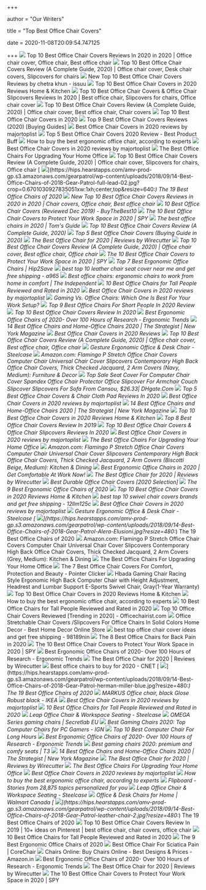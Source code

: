 +++
        
author = "Our Writers"
        
title = "Top Best Office Chair Covers"
        
date = 2020-11-08T20:09:54.747125
        
+++
[ ![](https://i.pinimg.com/originals/e4/27/6b/e4276b7f5aebc4822d799db91b28a653.gif)](https://i.pinimg.com/originals/e4/27/6b/e4276b7f5aebc4822d799db91b28a653.gif) Top 10 Best Office Chair Covers Reviews In 2020 in 2020 | Office chair cover,  Office chair, Best office chair
[ ![](https://i.pinimg.com/originals/01/6d/0e/016d0ea366719328b3707f4f6ba214f0.jpg)](https://i.pinimg.com/originals/01/6d/0e/016d0ea366719328b3707f4f6ba214f0.jpg) Top 10 Best Office Chair Covers Review (A Complete Guide, 2020) | Office  chair cover, Desk chair covers, Slipcovers for chairs
[ ![](https://image.isu.pub/200914034755-3d179488a828bb47642edf66a239a1f3/jpg/page_1.jpg)](https://image.isu.pub/200914034755-3d179488a828bb47642edf66a239a1f3/jpg/page_1.jpg) New Top 10 Best Office Chair Covers Reviews by chetra khun - issuu
[ ![](https://themarany.com/wp-content/uploads/2020/11/10.-Computer-Office-Chair-Covers-1.jpg)](https://themarany.com/wp-content/uploads/2020/11/10.-Computer-Office-Chair-Covers-1.jpg) Top 10 Best Office Chair Covers in 2020 Reviews Home & Kitchen
[ ![](https://i.pinimg.com/564x/ff/1f/d2/ff1fd223079609cef93cc8985bf9a3b7.jpg)](https://i.pinimg.com/564x/ff/1f/d2/ff1fd223079609cef93cc8985bf9a3b7.jpg) Top 10 Best Office Chair Covers & Office Chair Slipcovers Reviews In 2020 | Best  office chair, Slipcovers for chairs, Office chair cover
[ ![](https://i.pinimg.com/originals/72/1c/39/721c39b8e8b9ae73ff5733025a8fd3b1.jpg)](https://i.pinimg.com/originals/72/1c/39/721c39b8e8b9ae73ff5733025a8fd3b1.jpg) Top 10 Best Office Chair Covers Review (A Complete Guide, 2020) | Office  chair cover, Best office chair, Chair covers
[ ![](https://370734-1158797-raikfcquaxqncofqfm.stackpathdns.com/wp-content/uploads/2018/08/Melaluxe-e1567061271156.jpg)](https://370734-1158797-raikfcquaxqncofqfm.stackpathdns.com/wp-content/uploads/2018/08/Melaluxe-e1567061271156.jpg) Top 10 Best Office Chair Covers in 2020
[ ![](https://m.media-amazon.com/images/I/41nHEyF-MPL.jpg)](https://m.media-amazon.com/images/I/41nHEyF-MPL.jpg) Top 9 Best Office Chair Covers Reviews (2020) [Buying Guides]
[ ![](https://majortoplist.com/wp-content/uploads/2020/01/1.CAVEEN-Office-Chair-Cover-Computer-Chair-e1579014344931.jpg)](https://majortoplist.com/wp-content/uploads/2020/01/1.CAVEEN-Office-Chair-Cover-Computer-Chair-e1579014344931.jpg) Best Office Chair Covers in 2020 reviews by majortoplist
[ ![](https://www.bestproductbuff.com/wp-content/uploads/2019/11/Top-5-Best-Office-Chair-Covers-2020-Review-348x240.jpg)](https://www.bestproductbuff.com/wp-content/uploads/2019/11/Top-5-Best-Office-Chair-Covers-2020-Review-348x240.jpg) Top 5 Best Office Chair Covers 2020 Review - Best Product Buff
[ ![](https://media2.s-nbcnews.com/j/newscms/2020_25/3390893/ergonomic-office-chairs-kr-2x1-tease-200618_38008296185ce90fd52b401caf79df24.fit-1240w.jpg)](https://media2.s-nbcnews.com/j/newscms/2020_25/3390893/ergonomic-office-chairs-kr-2x1-tease-200618_38008296185ce90fd52b401caf79df24.fit-1240w.jpg) How to buy the best ergonomic office chair, according to experts
[ ![](https://majortoplist.com/wp-content/uploads/2020/01/8.Jiyaru-Rotating-Armchair-Slipcover-e1579014212990.jpg)](https://majortoplist.com/wp-content/uploads/2020/01/8.Jiyaru-Rotating-Armchair-Slipcover-e1579014212990.jpg) Best Office Chair Covers in 2020 reviews by majortoplist
[ ![](https://specials-images.forbesimg.com/imageserve/5eea485bdb3b680006a1e736/960x0.jpg?cropX1=0&cropX2=800&cropY1=233&cropY2=766)](https://specials-images.forbesimg.com/imageserve/5eea485bdb3b680006a1e736/960x0.jpg?cropX1=0&cropX2=800&cropY1=233&cropY2=766) The Best Office Chairs For Upgrading Your Home Office
[ ![](https://i.pinimg.com/originals/89/da/51/89da51761ee6f8842b1d40f31ae5f5b5.jpg)](https://i.pinimg.com/originals/89/da/51/89da51761ee6f8842b1d40f31ae5f5b5.jpg) Top 10 Best Office Chair Covers Review (A Complete Guide, 2020) | Office  chair cover, Slipcovers for chairs, Office chair
[ ![](https://hips.hearstapps.com/amv-prod-gp.s3.amazonaws.com/gearpatrol/wp-content/uploads/2018/09/14-Best-Office-Chairs-of-2018-Gear-Patrol-full-lead-02.jpg?crop=0.6701030927835051xw:1xh;center,top&resize=640:*)](https://hips.hearstapps.com/amv-prod-gp.s3.amazonaws.com/gearpatrol/wp-content/uploads/2018/09/14-Best-Office-Chairs-of-2018-Gear-Patrol-full-lead-02.jpg?crop=0.6701030927835051xw:1xh;center,top&resize=640:*) The 19 Best Office Chairs of 2020
[ ![](https://i.pinimg.com/originals/ca/7e/04/ca7e04a6d26e5f63666f3337ad15abc4.png)](https://i.pinimg.com/originals/ca/7e/04/ca7e04a6d26e5f63666f3337ad15abc4.png) New Top 10 Best Office Chair Covers Reviews in 2020 in 2020 | Chair covers, Office  chair, Best office chair
[ ![](https://www.buythebest10.com/wp-content/uploads/2019/09/Jinzio-Computer-Office-Chair-Cover.jpg)](https://www.buythebest10.com/wp-content/uploads/2019/09/Jinzio-Computer-Office-Chair-Cover.jpg) 10 Best Office Chair Covers (Reviewed Dec 2019) - BuyTheBest10
[ ![](https://spy.com/wp-content/uploads/2020/09/CAVEEN.jpg?w=269)](https://spy.com/wp-content/uploads/2020/09/CAVEEN.jpg?w=269) The 10 Best Office Chair Covers to Protect Your Work Space in 2020 | SPY
[ ![](https://cdn.mos.cms.futurecdn.net/chg3AGHkpwVFcZeK26TKuA-1200-80.jpg)](https://cdn.mos.cms.futurecdn.net/chg3AGHkpwVFcZeK26TKuA-1200-80.jpg) The best office chairs in 2020 | Tom's Guide
[ ![](https://5productreviews.com/wp-content/uploads/2018/06/11.png)](https://5productreviews.com/wp-content/uploads/2018/06/11.png) Top 10 Best Office Chair Covers Review (A Complete Guide, 2020)
[ ![](https://www.fabricers.com/wp-content/uploads/2020/04/Deisy-Dee-Slipcovers-Computer-Office-Stretch-Polyester-Desk-Chair-Covers.jpg)](https://www.fabricers.com/wp-content/uploads/2020/04/Deisy-Dee-Slipcovers-Computer-Office-Stretch-Polyester-Desk-Chair-Covers.jpg) Top 5 Best Office Chair Covers (Buying Guide in 2020)
[ ![](https://cdn.thewirecutter.com/wp-content/media/2020/09/officechairs-2048px-9607.jpg?auto=webp&crop=1.91:1&width=1200)](https://cdn.thewirecutter.com/wp-content/media/2020/09/officechairs-2048px-9607.jpg?auto=webp&crop=1.91:1&width=1200) The Best Office Chair for 2020 | Reviews by Wirecutter
[ ![](https://i.pinimg.com/originals/67/de/2e/67de2e791e87951622b1c99a9cabf9a6.jpg)](https://i.pinimg.com/originals/67/de/2e/67de2e791e87951622b1c99a9cabf9a6.jpg) Top 10 Best Office Chair Covers Review (A Complete Guide, 2020) | Office  chair cover, Best office chair, Office chair
[ ![](https://spy.com/wp-content/uploads/2020/10/LassoClipping-3.png)](https://spy.com/wp-content/uploads/2020/10/LassoClipping-3.png) The 10 Best Office Chair Covers to Protect Your Work Space in 2020 | SPY
[ ![](https://hip2save.com/wp-content/uploads/2020/05/officechairs.jpg?resize=1024%2C768&strip=all)](https://hip2save.com/wp-content/uploads/2020/05/officechairs.jpg?resize=1024%2C768&strip=all) Top 7 Best Ergonomic Office Chairs | Hip2Save
[ ![](https://i0.wp.com/ae01.alicdn.com/kf/H3e294f892fc24e22ac0f0bd5ff63a4fbx/Spandex-Computer-font-b-Chair-b-font-font-b-Cover-b-font-100-Polyester-Universal-Elastic.jpg?crop=5,5,950,610&quality=3117)](https://i0.wp.com/ae01.alicdn.com/kf/H3e294f892fc24e22ac0f0bd5ff63a4fbx/Spandex-Computer-font-b-Chair-b-font-font-b-Cover-b-font-100-Polyester-Universal-Elastic.jpg?crop=5,5,950,610&quality=3117) best top 10 leather chair seat cover near me and get free shipping - a965
[ ![](https://static.independent.co.uk/s3fs-public/thumbnails/image/2020/03/16/16/best-ergonomic-office-chairs-indybest.jpg)](https://static.independent.co.uk/s3fs-public/thumbnails/image/2020/03/16/16/best-ergonomic-office-chairs-indybest.jpg) Best office chairs: ergonomic chairs to work from home in comfort | The  Independent
[ ![](https://www.theworkbuzz.com/wp-content/uploads/2020/02/best-office-chairs-for-tall-people.jpg)](https://www.theworkbuzz.com/wp-content/uploads/2020/02/best-office-chairs-for-tall-people.jpg) 10 Best Office Chairs for Tall People Reviewed and Rated in 2020
[ ![](https://majortoplist.com/wp-content/uploads/2020/01/11.A.B-Crew-Computer-Office-Chair-Cover.jpg)](https://majortoplist.com/wp-content/uploads/2020/01/11.A.B-Crew-Computer-Office-Chair-Cover.jpg) Best Office Chair Covers in 2020 reviews by majortoplist
[ ![](https://thumbor.forbes.com/thumbor/fit-in/1200x0/filters%3Aformat%28jpg%29/https%3A%2F%2Fspecials-images.forbesimg.com%2Fimageserve%2F5e8e572c93ef920006d3a192%2F0x0.jpg)](https://thumbor.forbes.com/thumbor/fit-in/1200x0/filters%3Aformat%28jpg%29/https%3A%2F%2Fspecials-images.forbesimg.com%2Fimageserve%2F5e8e572c93ef920006d3a192%2F0x0.jpg) Gaming Vs. Office Chairs: Which One Is Best For Your Work Setup?
[ ![](https://tinygrab.com/wp-content/uploads/2020/06/Office-Chairs-For-Short-People.jpg)](https://tinygrab.com/wp-content/uploads/2020/06/Office-Chairs-For-Short-People.jpg) Top 9 Best Office Chairs For Short People In 2020 Review
[ ![](https://thez9.com/wp-content/uploads/2018/09/10-19-300x300.jpg)](https://thez9.com/wp-content/uploads/2018/09/10-19-300x300.jpg) Top 10 Best Office Chair Covers Review In 2020
[ ![](http://ergonomictrends.com/wp-content/uploads/2018/06/herman-miller-embody-chair-review-2.jpg)](http://ergonomictrends.com/wp-content/uploads/2018/06/herman-miller-embody-chair-review-2.jpg) Best Ergonomic Office Chairs of 2020- Over 100 Hours of Research - Ergonomic  Trends
[ ![](https://pyxis.nymag.com/v1/imgs/154/4b0/5c27022840e2dbf6dfd9249b0e5470c626-essentials-high-back-executive-chair.rsquare.w600.jpg)](https://pyxis.nymag.com/v1/imgs/154/4b0/5c27022840e2dbf6dfd9249b0e5470c626-essentials-high-back-executive-chair.rsquare.w600.jpg) 14 Best Office Chairs and Home-Office Chairs 2020 | The Strategist | New  York Magazine
[ ![](https://www.isbanned.com/bestlist/wp-content/uploads/2018/08/Deisy-Dee-Universal-Computer-Office-Rotating-Stretch-Polyester-Chair-Cover-C042--e1534151962574.jpg)](https://www.isbanned.com/bestlist/wp-content/uploads/2018/08/Deisy-Dee-Universal-Computer-Office-Rotating-Stretch-Polyester-Chair-Cover-C042--e1534151962574.jpg) Best Office Chair Covers in 2020 Reviews
[ ![](https://i.pinimg.com/originals/24/ca/17/24ca17d78a55e726e43df9a582e74be0.png)](https://i.pinimg.com/originals/24/ca/17/24ca17d78a55e726e43df9a582e74be0.png) Top 10 Best Office Chair Covers Review (A Complete Guide, 2020) | Office  chair cover, Best office chair, Office chair
[ ![](https://steelcase-res.cloudinary.com/image/upload/c_fill,dpr_auto,q_70,h_656,w_1166/v1590006833/www.steelcase.com/2020/05/20/20-0140277.jpg)](https://steelcase-res.cloudinary.com/image/upload/c_fill,dpr_auto,q_70,h_656,w_1166/v1590006833/www.steelcase.com/2020/05/20/20-0140277.jpg) Gesture Ergonomic Office & Desk Chair - Steelcase
[ ![](https://m.media-amazon.com/images/S/aplus-media/sc/3c4f7f5d-c168-45c8-bdda-54ee5cfbc623.__CR0,0,970,600_PT0_SX970_V1___.jpg)](https://m.media-amazon.com/images/S/aplus-media/sc/3c4f7f5d-c168-45c8-bdda-54ee5cfbc623.__CR0,0,970,600_PT0_SX970_V1___.jpg) Amazon.com: Flamingo P Stretch Office Chair Covers Computer Chair Universal Chair  Cover Slipcovers Contemporary High Back Office Chair Covers, Thick Checked  Jacquard, 2 Arm Covers (Navy, Medium): Furniture & Decor
[ ![](https://www.dhresource.com/0x0/f2/albu/g13/M01/11/A8/rBVakl9EZJKAT90gAADcl6cdH0E531.jpg/top-sale-seat-cover-for-computer-chair-cover.jpg)](https://www.dhresource.com/0x0/f2/albu/g13/M01/11/A8/rBVakl9EZJKAT90gAADcl6cdH0E531.jpg/top-sale-seat-cover-for-computer-chair-cover.jpg) Top Sale Seat Cover For Computer Chair Cover Spandex Office Chair Protector Office  Slipcover For Armchair Couch Slipcover Slipcovers For Sofa From Cansou,  $26.33| DHgate.Com
[ ![](https://thez8.com/wp-content/uploads/2017/09/Office-Chair-Covers-3.jpg)](https://thez8.com/wp-content/uploads/2017/09/Office-Chair-Covers-3.jpg) Top 5 Best Office Chair Covers & Chair Cloth Pad Reviews In 2020
[ ![](https://majortoplist.com/wp-content/uploads/2020/01/14.MOCAA-Computer-Office-Chair-Covers-e1579014086725.jpg)](https://majortoplist.com/wp-content/uploads/2020/01/14.MOCAA-Computer-Office-Chair-Covers-e1579014086725.jpg) Best Office Chair Covers in 2020 reviews by majortoplist
[ ![](https://pyxis.nymag.com/v1/imgs/fdc/3a6/86a7075e3525ef1c07994401e3cd530a78-amazon-basics-exec-chair.rsquare.w600.jpg)](https://pyxis.nymag.com/v1/imgs/fdc/3a6/86a7075e3525ef1c07994401e3cd530a78-amazon-basics-exec-chair.rsquare.w600.jpg) 14 Best Office Chairs and Home-Office Chairs 2020 | The Strategist | New  York Magazine
[ ![](https://themarany.com/wp-content/uploads/2020/11/5.-Office-Chair-Covers-1.jpg)](https://themarany.com/wp-content/uploads/2020/11/5.-Office-Chair-Covers-1.jpg) Top 10 Best Office Chair Covers in 2020 Reviews Home & Kitchen
[ ![](https://img.yumpu.com/62754563/1/500x640/top-8-best-office-chair-covers-review-in-2019.jpg)](https://img.yumpu.com/62754563/1/500x640/top-8-best-office-chair-covers-review-in-2019.jpg) Top 8 Best Office Chair Covers Review In 2019
[ ![](https://juliepro.com/wp-content/uploads/2018/07/Office-Chair-Covers-10.jpg)](https://juliepro.com/wp-content/uploads/2018/07/Office-Chair-Covers-10.jpg) Top 10 Best Office Chair Covers & Office Chair Slipcovers Reviews In 2020
[ ![](https://majortoplist.com/wp-content/uploads/2020/01/5.Jinzio-Computer-Office-Chair-Cover-e1579014267958.jpg)](https://majortoplist.com/wp-content/uploads/2020/01/5.Jinzio-Computer-Office-Chair-Cover-e1579014267958.jpg) Best Office Chair Covers in 2020 reviews by majortoplist
[ ![](https://thumbor.forbes.com/thumbor/711x1028/https://specials-images.forbesimg.com/imageserve/5eea4d186ef66b0006115587/0x800.jpg?fit=scale)](https://thumbor.forbes.com/thumbor/711x1028/https://specials-images.forbesimg.com/imageserve/5eea4d186ef66b0006115587/0x800.jpg?fit=scale) The Best Office Chairs For Upgrading Your Home Office
[ ![](https://m.media-amazon.com/images/S/aplus-media/sc/958cdaac-52d3-4d36-9666-582bc5a57689.__CR0,0,970,600_PT0_SX970_V1___.jpg)](https://m.media-amazon.com/images/S/aplus-media/sc/958cdaac-52d3-4d36-9666-582bc5a57689.__CR0,0,970,600_PT0_SX970_V1___.jpg) Amazon.com: Flamingo P Stretch Office Chair Covers Computer Chair Universal Chair  Cover Slipcovers Contemporary High Back Office Chair Covers, Thick Checked  Jacquard, 2 Arm Covers (Biscotti Beige, Medium): Kitchen & Dining
[ ![](https://thegeniusreview.com/wp-content/uploads/2017/11/Cover-Image-HOF-Web-Blog-1-Top-3-Best-Executive-Office-Chairs-For-People-Who-Like-to-Lean-Back.jpg)](https://thegeniusreview.com/wp-content/uploads/2017/11/Cover-Image-HOF-Web-Blog-1-Top-3-Best-Executive-Office-Chairs-For-People-Who-Like-to-Lean-Back.jpg) Best Ergonomic Office Chairs in 2020 | Get Comfortable At Work Now!
[ ![](https://cdn.thewirecutter.com/wp-content/media/2020/09/officechairs-2048px-5974.jpg?auto=webp&quality=75&width=1024)](https://cdn.thewirecutter.com/wp-content/media/2020/09/officechairs-2048px-5974.jpg?auto=webp&quality=75&width=1024) The Best Office Chair for 2020 | Reviews by Wirecutter
[ ![](https://bestofficechair.org/wp-content/uploads/2017/01/office-chair-covers.jpg)](https://bestofficechair.org/wp-content/uploads/2017/01/office-chair-covers.jpg) Best Durable Office Chair Covers [2020 Selection]
[ ![](https://www.thespruce.com/thmb/-TZyNjYe9X5gmb6qiT_EEjPYhE8=/683x683/smart/filters:no_upscale()/ScreenShot2019-06-11at11.37.40AM-e3c3909c6da94f0d90e0ec7ed8c58ed1.png)](https://www.thespruce.com/thmb/-TZyNjYe9X5gmb6qiT_EEjPYhE8=/683x683/smart/filters:no_upscale()/ScreenShot2019-06-11at11.37.40AM-e3c3909c6da94f0d90e0ec7ed8c58ed1.png) The 9 Best Ergonomic Office Chairs of 2020
[ ![](https://themarany.com/wp-content/uploads/2020/11/4.-Printed-Office-Chair-Covers-1.jpg)](https://themarany.com/wp-content/uploads/2020/11/4.-Printed-Office-Chair-Covers-1.jpg) Top 10 Best Office Chair Covers in 2020 Reviews Home & Kitchen
[ ![](https://i0.wp.com/ae01.alicdn.com/kf/HLB16yN8aN_rK1RkHFqDq6yJAFXam/-font-b-Swivel-b-font-font-b-Chair-b-font-font-b-Cover-b-font.jpg?crop=5,2,900,500&quality=2886)](https://i0.wp.com/ae01.alicdn.com/kf/HLB16yN8aN_rK1RkHFqDq6yJAFXam/-font-b-Swivel-b-font-font-b-Chair-b-font-font-b-Cover-b-font.jpg?crop=5,2,900,500&quality=2886) best top 10 swivel chair covers brands and get free shipping - 12llm125c
[ ![](https://majortoplist.com/wp-content/uploads/2020/01/12.Freahap-Office-Chair-Cover-e1579014134448.jpg)](https://majortoplist.com/wp-content/uploads/2020/01/12.Freahap-Office-Chair-Cover-e1579014134448.jpg) Best Office Chair Covers in 2020 reviews by majortoplist
[ ![](https://steelcase-res.cloudinary.com/image/upload/c_fill,dpr_auto,q_70,h_656,w_1166/v1590006825/www.steelcase.com/2020/05/20/20-0140276.jpg)](https://steelcase-res.cloudinary.com/image/upload/c_fill,dpr_auto,q_70,h_656,w_1166/v1590006825/www.steelcase.com/2020/05/20/20-0140276.jpg) Gesture Ergonomic Office & Desk Chair - Steelcase
[ ![](https://hips.hearstapps.com/amv-prod-gp.s3.amazonaws.com/gearpatrol/wp-content/uploads/2018/09/14-Best-Office-Chairs-of-2018-Gear-Patrol-Alera-Elusioni.jpg?resize=480:*)](https://hips.hearstapps.com/amv-prod-gp.s3.amazonaws.com/gearpatrol/wp-content/uploads/2018/09/14-Best-Office-Chairs-of-2018-Gear-Patrol-Alera-Elusioni.jpg?resize=480:*) The 19 Best Office Chairs of 2020
[ ![](https://m.media-amazon.com/images/S/aplus-media/sc/963b1b00-649d-42c3-9fbe-0c407b73e35b.__CR0,0,970,600_PT0_SX970_V1___.jpg)](https://m.media-amazon.com/images/S/aplus-media/sc/963b1b00-649d-42c3-9fbe-0c407b73e35b.__CR0,0,970,600_PT0_SX970_V1___.jpg) Amazon.com: Flamingo P Stretch Office Chair Covers Computer Chair Universal Chair  Cover Slipcovers Contemporary High Back Office Chair Covers, Thick Checked  Jacquard, 2 Arm Covers (Grey, Medium): Kitchen & Dining
[ ![](https://specials-images.forbesimg.com/imageserve/5f203f62953761c471e7740d/960x0.jpg?fit=scale)](https://specials-images.forbesimg.com/imageserve/5f203f62953761c471e7740d/960x0.jpg?fit=scale) The Best Office Chairs For Upgrading Your Home Office
[ ![](https://m.media-amazon.com/images/I/5112zyQpt2L.jpg)](https://m.media-amazon.com/images/I/5112zyQpt2L.jpg) The 7 Best Office Chair Covers For Comfort, Protection and Beauty - Pointer  Clicker
[ ![](https://img-s.yoybuy.com/images/S/aplus-media/sc/1f6881e4-682a-407c-a499-d7ec6036ceb8.__CR0,0,970,600_PT0_SX970_V1___.jpg)](https://img-s.yoybuy.com/images/S/aplus-media/sc/1f6881e4-682a-407c-a499-d7ec6036ceb8.__CR0,0,970,600_PT0_SX970_V1___.jpg) Hbada Gaming Chair Racing Style Ergonomic High Back Computer Chair with  Height Adjustment, Headrest and Lumbar Support E-Sports Swivel Chair,  Gray(1-Year Warranty)
[ ![](https://themarany.com/wp-content/uploads/2020/11/6.-NORTHERN-BROTHERS-Office-Chair-Cover-Black-211x151.jpg)](https://themarany.com/wp-content/uploads/2020/11/6.-NORTHERN-BROTHERS-Office-Chair-Cover-Black-211x151.jpg) Top 10 Best Office Chair Covers in 2020 Reviews Home & Kitchen
[ ![](https://media1.s-nbcnews.com/j/newscms/2020_25/3390790/fb9ebd88-bf38-46a6-9551-b5abf7ba2b92-1-41bfc472dfa3a5a5ad84b90b660737e1-5eeaa2c5338e2_0d69ef4a28fa1af62a66057c1c95dfaa.fit-720w.jpeg)](https://media1.s-nbcnews.com/j/newscms/2020_25/3390790/fb9ebd88-bf38-46a6-9551-b5abf7ba2b92-1-41bfc472dfa3a5a5ad84b90b660737e1-5eeaa2c5338e2_0d69ef4a28fa1af62a66057c1c95dfaa.fit-720w.jpeg) How to buy the best ergonomic office chair, according to experts
[ ![](https://www.theworkbuzz.com/wp-content/uploads/2020/02/berlman-ergonomic-high-back-mesh-office-chairs.jpg)](https://www.theworkbuzz.com/wp-content/uploads/2020/02/berlman-ergonomic-high-back-mesh-office-chairs.jpg) 10 Best Office Chairs for Tall People Reviewed and Rated in 2020
[ ![](https://officechairist.com/wp-content/uploads/2018/02/3-Trycooling-Modern-Simplism-Style-Chair-Covers.jpg)](https://officechairist.com/wp-content/uploads/2018/02/3-Trycooling-Modern-Simplism-Style-Chair-Covers.jpg) Top 10 Office Chair Covers Reviewed [Trending in 2020] - Officechairist.com
[ ![](https://www.buyshop24.com/wp-content/uploads/2020/02/Solid-Color-Kitchen-Office-Stretch-Chair-Cover-Solid-Seat-Protector-Elastic-Seat-Case-Dining-Computer-Slipcover-5.jpg)](https://www.buyshop24.com/wp-content/uploads/2020/02/Solid-Color-Kitchen-Office-Stretch-Chair-Cover-Solid-Seat-Protector-Elastic-Seat-Case-Dining-Computer-Slipcover-5.jpg) Office Stretchable Chair Covers /Slipcovers For Office Chairs In Solid  Colors Home Decor - Best Home Decor Online Store
[ ![](https://i0.wp.com/ae01.alicdn.com/kf/HTB18OGnQ6TpK1RjSZKPq6y3UpXar/Printed-font-b-Chair-b-font-font-b-Cover-b-font-Spandex-Elastic-Seat-font-b.jpg?crop=5,2,900,500&quality=2886)](https://i0.wp.com/ae01.alicdn.com/kf/HTB18OGnQ6TpK1RjSZKPq6y3UpXar/Printed-font-b-Chair-b-font-font-b-Cover-b-font-Spandex-Elastic-Seat-font-b.jpg?crop=5,2,900,500&quality=2886) best top office chair cover ideas and get free shipping - 98189nin
[ ![](https://www.thebalancesmb.com/thmb/9U3S19mn6KmviCa9emPCfbqumE0=/640x640/smart/filters:no_upscale()/717tpSVhAvL._SL1001_-5b5f3e8a46e0fb0050e83f91.jpg)](https://www.thebalancesmb.com/thmb/9U3S19mn6KmviCa9emPCfbqumE0=/640x640/smart/filters:no_upscale()/717tpSVhAvL._SL1001_-5b5f3e8a46e0fb0050e83f91.jpg) The 8 Best Office Chairs for Back Pain in 2020
[ ![](https://spy.com/wp-content/uploads/2020/09/Seiyue.jpg?w=210)](https://spy.com/wp-content/uploads/2020/09/Seiyue.jpg?w=210) The 10 Best Office Chair Covers to Protect Your Work Space in 2020 | SPY
[ ![](http://ergonomictrends.com/wp-content/uploads/2019/01/X-Chair-X4-ergonomic-chair-review.jpg)](http://ergonomictrends.com/wp-content/uploads/2019/01/X-Chair-X4-ergonomic-chair-review.jpg) Best Ergonomic Office Chairs of 2020- Over 100 Hours of Research - Ergonomic  Trends
[ ![](https://d1b5h9psu9yexj.cloudfront.net/5706/Steelcase-Gesture_20190620-161843_full.jpg)](https://d1b5h9psu9yexj.cloudfront.net/5706/Steelcase-Gesture_20190620-161843_full.jpg) The Best Office Chair for 2020 | Reviews by Wirecutter
[ ![](https://cnet3.cbsistatic.com/img/UXNRsydEsno5dIopiDilCZRrxzQ=/1200x630/2020/08/03/e3102fda-4531-4c29-8cd2-c03a53eed9a2/office-chairs.jpg)](https://cnet3.cbsistatic.com/img/UXNRsydEsno5dIopiDilCZRrxzQ=/1200x630/2020/08/03/e3102fda-4531-4c29-8cd2-c03a53eed9a2/office-chairs.jpg) Best office chairs to buy for 2020 - CNET
[ ![](https://hips.hearstapps.com/amv-prod-gp.s3.amazonaws.com/gearpatrol/wp-content/uploads/2018/09/14-Best-Office-Chairs-of-2018-Gear-Patrol-herman-miller-blue.jpg?resize=480:*)](https://hips.hearstapps.com/amv-prod-gp.s3.amazonaws.com/gearpatrol/wp-content/uploads/2018/09/14-Best-Office-Chairs-of-2018-Gear-Patrol-herman-miller-blue.jpg?resize=480:*) The 19 Best Office Chairs of 2020
[ ![](https://www.ikea.com/us/en/images/products/markus-office-chair-glose-black__0853969_PE563352_S5.JPG)](https://www.ikea.com/us/en/images/products/markus-office-chair-glose-black__0853969_PE563352_S5.JPG) MARKUS Office chair, black Glose Robust black - IKEA
[ ![](https://majortoplist.com/wp-content/uploads/2020/01/2.Deisy-Dee-Computer-Office-Chair-Covers-e1579014327767.jpg)](https://majortoplist.com/wp-content/uploads/2020/01/2.Deisy-Dee-Computer-Office-Chair-Covers-e1579014327767.jpg) Best Office Chair Covers in 2020 reviews by majortoplist
[ ![](https://www.theworkbuzz.com/wp-content/uploads/2020/02/la-z-boy-delano-tall-executive-office-chairs.jpg)](https://www.theworkbuzz.com/wp-content/uploads/2020/02/la-z-boy-delano-tall-executive-office-chairs.jpg) 10 Best Office Chairs for Tall People Reviewed and Rated in 2020
[ ![](https://steelcase-res.cloudinary.com/image/upload/c_fill,dpr_auto,q_70,h_656,w_1166/v1590007508/www.steelcase.com/2020/05/20/20-0140281.jpg)](https://steelcase-res.cloudinary.com/image/upload/c_fill,dpr_auto,q_70,h_656,w_1166/v1590007508/www.steelcase.com/2020/05/20/20-0140281.jpg) Leap Office Chair & Workspace Seating - Steelcase
[ ![](https://cdn.shopify.com/s/files/1/2360/6457/files/turntable_2020_OM_pu_stealth_2-min.jpg?v=2079812668809504478)](https://cdn.shopify.com/s/files/1/2360/6457/files/turntable_2020_OM_pu_stealth_2-min.jpg?v=2079812668809504478) OMEGA Series gaming chairs | Secretlab EU
[ ![](https://oyster.ignimgs.com/wordpress/stg.ign.com/2019/06/Titan-2.jpg)](https://oyster.ignimgs.com/wordpress/stg.ign.com/2019/06/Titan-2.jpg) Best Gaming Chairs 2020: Top Computer Chairs for PC Gamers - IGN
[ ![](https://www.top10gadgets.in/wp-content/uploads/2020/02/Buying-Guide-Best-Computer-Chair-For-Long-Hours.jpg)](https://www.top10gadgets.in/wp-content/uploads/2020/02/Buying-Guide-Best-Computer-Chair-For-Long-Hours.jpg) Top 10 Best Computer Chair For Long Hours
[ ![](http://ergonomictrends.com/wp-content/uploads/2018/06/steel-case-leap-office-chair.jpg)](http://ergonomictrends.com/wp-content/uploads/2018/06/steel-case-leap-office-chair.jpg) Best Ergonomic Office Chairs of 2020- Over 100 Hours of Research - Ergonomic  Trends
[ ![](https://cdn.mos.cms.futurecdn.net/G74TKEpYcbaNoKnmjbJfPD-1200-80.jpg)](https://cdn.mos.cms.futurecdn.net/G74TKEpYcbaNoKnmjbJfPD-1200-80.jpg) Best gaming chairs 2020: premium and comfy seats | T3
[ ![](https://pyxis.nymag.com/v1/imgs/61a/801/c0310140bb4b4ded27a02d48d2ecc677ef.rdeep-vertical.w245.jpg)](https://pyxis.nymag.com/v1/imgs/61a/801/c0310140bb4b4ded27a02d48d2ecc677ef.rdeep-vertical.w245.jpg) 14 Best Office Chairs and Home-Office Chairs 2020 | The Strategist | New  York Magazine
[ ![](https://cdn.thewirecutter.com/wp-content/media/2020/09/officechairs-2048px-5976.jpg?auto=webp&quality=75&width=1024)](https://cdn.thewirecutter.com/wp-content/media/2020/09/officechairs-2048px-5976.jpg?auto=webp&quality=75&width=1024) The Best Office Chair for 2020 | Reviews by Wirecutter
[ ![](https://specials-images.forbesimg.com/imageserve/5eea4983de3a2a0006fd09f2/960x0.jpg?fit=scale)](https://specials-images.forbesimg.com/imageserve/5eea4983de3a2a0006fd09f2/960x0.jpg?fit=scale) The Best Office Chairs For Upgrading Your Home Office
[ ![](https://majortoplist.com/wp-content/uploads/2020/01/9.Melaluxe-Office-Chair-Cover-e1579014192161.jpg)](https://majortoplist.com/wp-content/uploads/2020/01/9.Melaluxe-Office-Chair-Cover-e1579014192161.jpg) Best Office Chair Covers in 2020 reviews by majortoplist
[ ![](https://media3.s-nbcnews.com/j/newscms/2020_38/3412297/31babiqwkdl-5f6130d3e9387_3c25c017f9013d72617c2de1ac5c7896.fit-720w.jpg)](https://media3.s-nbcnews.com/j/newscms/2020_38/3412297/31babiqwkdl-5f6130d3e9387_3c25c017f9013d72617c2de1ac5c7896.fit-720w.jpg) How to buy the best ergonomic office chair, according to experts
[ ![](http://skingroom.com/wp-content/uploads/2018/04/leather-office-chairs.jpg)](http://skingroom.com/wp-content/uploads/2018/04/leather-office-chairs.jpg) Flipboard - Stories from 28,875 topics personalized for you
[ ![](https://steelcase-res.cloudinary.com/image/upload/c_fill,dpr_auto,q_70,h_656,w_1166/v1590007512/www.steelcase.com/2020/05/20/20-0140282.jpg)](https://steelcase-res.cloudinary.com/image/upload/c_fill,dpr_auto,q_70,h_656,w_1166/v1590007512/www.steelcase.com/2020/05/20/20-0140282.jpg) Leap Office Chair & Workspace Seating - Steelcase
[ ![](http://i5.walmartimages.com/asr/12a42479-54a9-45f2-8fee-00b58a04fd30.7c412ee4c016cb4da281147691242b9b.jpeg?odnBg=ffffff)](http://i5.walmartimages.com/asr/12a42479-54a9-45f2-8fee-00b58a04fd30.7c412ee4c016cb4da281147691242b9b.jpeg?odnBg=ffffff) Office & Desk Chairs for Home | Walmart Canada
[ ![](https://hips.hearstapps.com/amv-prod-gp.s3.amazonaws.com/gearpatrol/wp-content/uploads/2018/09/14-Best-Office-Chairs-of-2018-Gear-Patrol-leather-chair-2.jpg?resize=480:*)](https://hips.hearstapps.com/amv-prod-gp.s3.amazonaws.com/gearpatrol/wp-content/uploads/2018/09/14-Best-Office-Chairs-of-2018-Gear-Patrol-leather-chair-2.jpg?resize=480:*) The 19 Best Office Chairs of 2020
[ ![](https://i.pinimg.com/236x/6a/da/39/6ada39acc297b4df9229f7b6b5d84dc8.jpg)](https://i.pinimg.com/236x/6a/da/39/6ada39acc297b4df9229f7b6b5d84dc8.jpg) Top 10 Best Office Chair Covers Review In 2019 | 10+ ideas on Pinterest | best  office chair, chair covers, office chair
[ ![](https://www.theworkbuzz.com/wp-content/uploads/2020/02/duramont-ergonomic-adjustable-office-chairs.jpg)](https://www.theworkbuzz.com/wp-content/uploads/2020/02/duramont-ergonomic-adjustable-office-chairs.jpg) 10 Best Office Chairs for Tall People Reviewed and Rated in 2020
[ ![](https://www.thespruce.com/thmb/v4x6rTFJFesVhymDHDSrJ6zvFdc=/900x0/filters:no_upscale():max_bytes(150000):strip_icc()/ScreenShot2019-06-06at2.52.02PM-8888b4cb898546fc81149eedab641de6.png)](https://www.thespruce.com/thmb/v4x6rTFJFesVhymDHDSrJ6zvFdc=/900x0/filters:no_upscale():max_bytes(150000):strip_icc()/ScreenShot2019-06-06at2.52.02PM-8888b4cb898546fc81149eedab641de6.png) The 9 Best Ergonomic Office Chairs of 2020
[ ![](https://i1.wp.com/corechair.com/wp-content/uploads/2018/08/CC-Features-01.jpg?w=1080&ssl=1)](https://i1.wp.com/corechair.com/wp-content/uploads/2018/08/CC-Features-01.jpg?w=1080&ssl=1) Best Office Chair For Sciatica Pain | CoreChair
[ ![](https://images-eu.ssl-images-amazon.com/images/G/31/IMG-2017/NewFurnPage/OfficeChairs/liwuwe_2018-05-09T10-25_d982d9_1111628_750x500_High_back_gps_cn._CB476843503_.jpg)](https://images-eu.ssl-images-amazon.com/images/G/31/IMG-2017/NewFurnPage/OfficeChairs/liwuwe_2018-05-09T10-25_d982d9_1111628_750x500_High_back_gps_cn._CB476843503_.jpg) Chairs Online: Buy Chairs Online - Best Designs & Prices - Amazon.in
[ ![](http://ergonomictrends.com/wp-content/uploads/2019/01/Komene-Ergonomic-Office-Chair.jpg)](http://ergonomictrends.com/wp-content/uploads/2019/01/Komene-Ergonomic-Office-Chair.jpg) Best Ergonomic Office Chairs of 2020- Over 100 Hours of Research - Ergonomic  Trends
[ ![](https://d1b5h9psu9yexj.cloudfront.net/5707/Herman-Miller-Aeron_20180409-135854_full.jpg)](https://d1b5h9psu9yexj.cloudfront.net/5707/Herman-Miller-Aeron_20180409-135854_full.jpg) The Best Office Chair for 2020 | Reviews by Wirecutter
[ ![](https://spy.com/wp-content/uploads/2020/10/Untitled-1-8.png?w=500)](https://spy.com/wp-content/uploads/2020/10/Untitled-1-8.png?w=500) The 10 Best Office Chair Covers to Protect Your Work Space in 2020 | SPY
